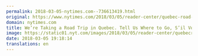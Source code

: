 ```yaml
---
permalink: 2018-03-05-nytimes.com--736613419.html
original: https://www.nytimes.com/2018/03/05/reader-center/quebec-road-trip.html?partner=rss&amp;emc=rss
domain: nytimes.com
title: We’re Taking a Road Trip in Quebec. Tell Us Where to Go, S’il Vous Plaît.
image: https://static01.nyt.com/images/2018/03/05/reader-center/quebecroadtrip-top/quebecroadtrip-top-mediumThreeByTwo440.jpg
date: 2018-03-05 19:18:14
translations: en
---
```


